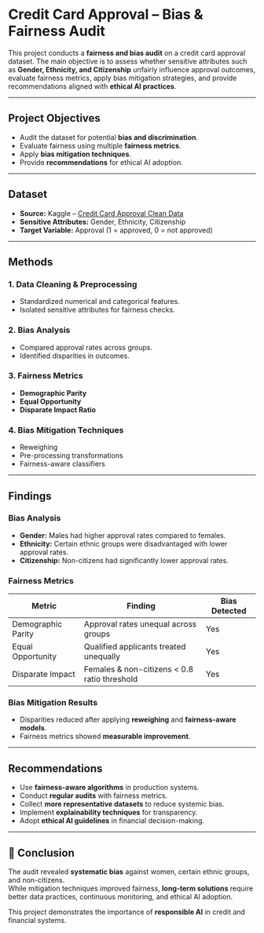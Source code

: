 # Credit Card Approval – Bias & Fairness Audit  

This project conducts a **fairness and bias audit** on a credit card approval dataset. The main objective is to assess whether sensitive attributes such as **Gender, Ethnicity, and Citizenship** unfairly influence approval outcomes, evaluate fairness metrics, apply bias mitigation strategies, and provide recommendations aligned with **ethical AI practices**.  

---

## Project Objectives  
- Audit the dataset for potential **bias and discrimination**.  
- Evaluate fairness using multiple **fairness metrics**.  
- Apply **bias mitigation techniques**.  
- Provide **recommendations** for ethical AI adoption.  

---

## Dataset  
- **Source:** Kaggle – [Credit Card Approval Clean Data](https://www.kaggle.com/datasets/samuelcortinhas/credit-card-approval-clean-data)
- **Sensitive Attributes:** Gender, Ethnicity, Citizenship  
- **Target Variable:** Approval (1 = approved, 0 = not approved)  

---

## Methods  

### 1. Data Cleaning & Preprocessing  
- Standardized numerical and categorical features.  
- Isolated sensitive attributes for fairness checks.  

### 2. Bias Analysis  
- Compared approval rates across groups.  
- Identified disparities in outcomes.  

### 3. Fairness Metrics  
- **Demographic Parity**  
- **Equal Opportunity**  
- **Disparate Impact Ratio**  

### 4. Bias Mitigation Techniques  
- Reweighing  
- Pre-processing transformations  
- Fairness-aware classifiers  

---

## Findings  

### Bias Analysis  
- **Gender:** Males had higher approval rates compared to females.  
- **Ethnicity:** Certain ethnic groups were disadvantaged with lower approval rates.  
- **Citizenship:** Non-citizens had significantly lower approval rates.  

### Fairness Metrics  

| Metric             | Finding                                   | Bias Detected |
|--------------------|-------------------------------------------|---------------|
| Demographic Parity | Approval rates unequal across groups       | Yes |
| Equal Opportunity  | Qualified applicants treated unequally     | Yes |
| Disparate Impact   | Females & non-citizens < 0.8 ratio threshold | Yes |

### Bias Mitigation Results  
- Disparities reduced after applying **reweighing** and **fairness-aware models**.  
- Fairness metrics showed **measurable improvement**.  

---

## Recommendations  
- Use **fairness-aware algorithms** in production systems.  
- Conduct **regular audits** with fairness metrics.  
- Collect **more representative datasets** to reduce systemic bias.  
- Implement **explainability techniques** for transparency.  
- Adopt **ethical AI guidelines** in financial decision-making.  

---

## 📌 Conclusion  
The audit revealed **systematic bias** against women, certain ethnic groups, and non-citizens.  
While mitigation techniques improved fairness, **long-term solutions** require better data practices, continuous monitoring, and ethical AI adoption.  

This project demonstrates the importance of **responsible AI** in credit and financial systems.  

